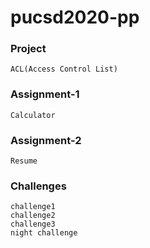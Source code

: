 # pucsd2020-pp

### Project
	ACL(Access Control List)
	
### Assignment-1
	Calculator
### Assignment-2
	Resume
### Challenges
	challenge1
	challenge2
	challenge3
	night challenge
